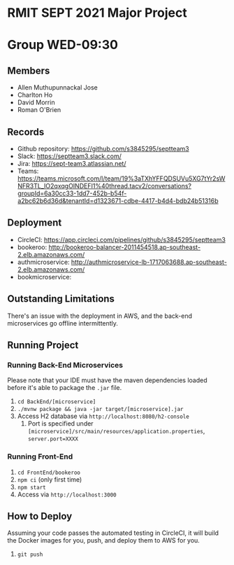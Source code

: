 # RMIT SEPT 2021 Major Project
# Group WED-09:30

## Members
* Allen Muthupunnackal Jose
* Charlton Ho
* David Morrin
* Roman O'Brien


## Records

* Github repository: https://github.com/s3845295/septteam3
* Slack: https://septteam3.slack.com/
* Jira: https://sept-team3.atlassian.net/
* Teams: https://teams.microsoft.com/l/team/19%3aTXhYFFQDSUVu5XG7tYr2sWNFR3TL_IO2qxqgOINDEFI1%40thread.tacv2/conversations?groupId=6a30cc33-1dd7-452b-b54f-a2bc62b6d36d&tenantId=d1323671-cdbe-4417-b4d4-bdb24b51316b

## Deployment
* CircleCI: https://app.circleci.com/pipelines/github/s3845295/septteam3
* bookeroo: http://bookeroo-balancer-2011454518.ap-southeast-2.elb.amazonaws.com/
* authmicroservice: http://authmicroservice-lb-1717063688.ap-southeast-2.elb.amazonaws.com/
* bookmicroservice:

## Outstanding Limitations
There's an issue with the deployment in AWS, and the back-end microservices go offline intermittently. 

## Running Project
### Running Back-End Microservices
Please note that your IDE must have the maven dependencies loaded before it's able to package the ```.jar``` file.
1. ```cd BackEnd/[microservice]```
2. ```./mvnw package && java -jar target/[microservice].jar```
3. Access H2 database via ```http://localhost:8080/h2-console```
   1. Port is specified under ```[microservice]/src/main/resources/application.properties```, ```server.port=XXXX```

### Running Front-End
1. ```cd FrontEnd/bookeroo```
2. ```npm ci``` (only first time) 
3. ```npm start```
4. Access via ```http://localhost:3000```

## How to Deploy
Assuming your code passes the automated testing in CircleCI, it will build the Docker images for you, push, and deploy them to AWS for you.
1. `git push`

  



